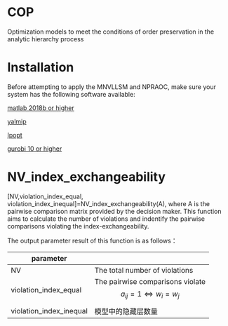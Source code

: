 # COP
Optimization models to meet the conditions of order preservation in the analytic hierarchy process

# Installation
Before attempting to apply the MNVLLSM and NPRAOC, make sure your system has the following software available: 

[matlab 2018b or higher](https://www.mathworks.com/products/matlab.html)

[yalmip](https://yalmip.github.io/)

[Ipopt](https://github.com/coin-or/Ipopt)

[gurobi 10 or higher](https://www.gurobi.com/)


# NV_index_exchangeability

[NV,violation_index_equal, violation_index_inequal]=NV_index_exchangeability(A), where A is the pairwise comparison matrix provided by the decision maker. This function
aims to calculate the number of violations and indentify the pairwise comparisons violating the index-exchangeability. 

The output parameter result of this function is as follows：

| parameter               |                          |
| --------------------- | ---------------------------- |
| NV                               | The total number of violations   |
| violation_index_equal            | The pairwise comparisons violate $$ a_{ij} = 1 \Leftrightarrow w_i=w_j$$ |
| violation_index_inequal          | 模型中的隐藏层数量           |
